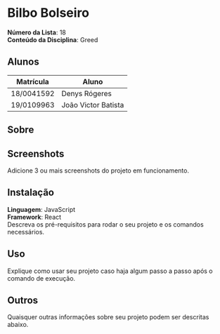 # Bilbo Bolseiro

**Número da Lista**: 18<br>
**Conteúdo da Disciplina**: Greed<br>

## Alunos
|Matrícula | Aluno |
| -- | -- |
| 18/0041592  |  Denys Rógeres |
| 19/0109963  |  João Victor Batista |


## Sobre 


## Screenshots
Adicione 3 ou mais screenshots do projeto em funcionamento.

## Instalação 
**Linguagem**: JavaScript<br>
**Framework**: React<br>
Descreva os pré-requisitos para rodar o seu projeto e os comandos necessários.

## Uso 
Explique como usar seu projeto caso haja algum passo a passo após o comando de execução.

## Outros 
Quaisquer outras informações sobre seu projeto podem ser descritas abaixo.
